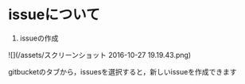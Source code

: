 # issueについて

1. issueの作成


![](/assets/スクリーンショット 2016-10-27 19.19.43.png)

gitbucketのタブから，issuesを選択すると，新しいissueを作成できます

